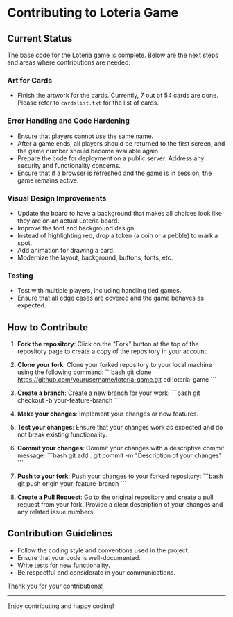 
# Contributing to Loteria Game

## Current Status

The base code for the Loteria game is complete. Below are the next steps and areas where contributions are needed:

### Art for Cards
- Finish the artwork for the cards. Currently, 7 out of 54 cards are done. Please refer to `cardslist.txt` for the list of cards.

### Error Handling and Code Hardening
- Ensure that players cannot use the same name.
- After a game ends, all players should be returned to the first screen, and the game number should become available again.
- Prepare the code for deployment on a public server. Address any security and functionality concerns.
- Ensure that if a browser is refreshed and the game is in session, the game remains active.

### Visual Design Improvements
- Update the board to have a background that makes all choices look like they are on an actual Loteria board.
- Improve the font and background design.
- Instead of highlighting red, drop a token (a coin or a pebble) to mark a spot.
- Add animation for drawing a card.
- Modernize the layout, background, buttons, fonts, etc.

### Testing
- Test with multiple players, including handling tied games.
- Ensure that all edge cases are covered and the game behaves as expected.

## How to Contribute

1. **Fork the repository**: Click on the "Fork" button at the top of the repository page to create a copy of the repository in your account.

2. **Clone your fork**: Clone your forked repository to your local machine using the following command:
   \`\`\`bash
   git clone https://github.com/yourusername/loteria-game.git
   cd loteria-game
   \`\`\`

3. **Create a branch**: Create a new branch for your work:
   \`\`\`bash
   git checkout -b your-feature-branch
   \`\`\`

4. **Make your changes**: Implement your changes or new features.

5. **Test your changes**: Ensure that your changes work as expected and do not break existing functionality.

6. **Commit your changes**: Commit your changes with a descriptive commit message:
   \`\`\`bash
   git add .
   git commit -m "Description of your changes"
   \`\`\`

7. **Push to your fork**: Push your changes to your forked repository:
   \`\`\`bash
   git push origin your-feature-branch
   \`\`\`

8. **Create a Pull Request**: Go to the original repository and create a pull request from your fork. Provide a clear description of your changes and any related issue numbers.

## Contribution Guidelines

- Follow the coding style and conventions used in the project.
- Ensure that your code is well-documented.
- Write tests for new functionality.
- Be respectful and considerate in your communications.

Thank you for your contributions!

---

Enjoy contributing and happy coding!

